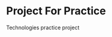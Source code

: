 Project For Practice
======================================================
Technologies practice project
